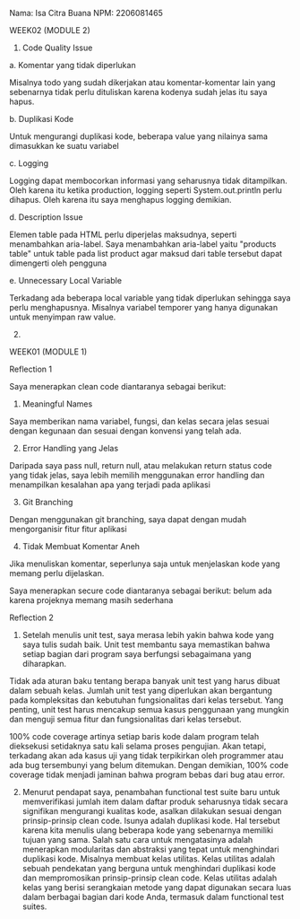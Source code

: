Nama: Isa Citra Buana
NPM: 2206081465

WEEK02 (MODULE 2)

1. Code Quality Issue

  a. Komentar yang tidak diperlukan

  Misalnya todo yang sudah dikerjakan atau komentar-komentar lain yang sebenarnya tidak perlu dituliskan karena kodenya sudah jelas itu saya hapus.

  b. Duplikasi Kode

  Untuk mengurangi duplikasi kode, beberapa value yang nilainya sama dimasukkan ke suatu variabel

  c. Logging

  Logging dapat membocorkan informasi yang seharusnya tidak ditampilkan. Oleh karena itu ketika production, logging seperti System.out.println perlu dihapus. Oleh karena itu saya menghapus logging demikian.

  d. Description Issue

  Elemen table pada HTML perlu diperjelas maksudnya, seperti menambahkan aria-label. Saya menambahkan aria-label yaitu "products table" untuk table pada list product agar maksud dari table tersebut dapat dimengerti oleh pengguna

  e. Unnecessary Local Variable

  Terkadang ada beberapa local variable yang tidak diperlukan sehingga saya perlu menghapusnya. Misalnya variabel temporer yang hanya digunakan untuk menyimpan raw value.

2. 

  WEEK01 (MODULE 1)

Reflection 1

Saya menerapkan clean code diantaranya sebagai berikut:
1. Meaningful Names

Saya memberikan nama variabel, fungsi, dan kelas secara jelas sesuai dengan kegunaan dan sesuai dengan konvensi yang telah ada.

2. Error Handling yang Jelas

Daripada saya pass null, return null, atau melakukan return status code yang tidak jelas, saya lebih memilih menggunakan error handling 
dan menampilkan kesalahan apa yang terjadi pada aplikasi

3. Git Branching

Dengan menggunakan git branching, saya dapat dengan mudah mengorganisir fitur fitur aplikasi

4. Tidak Membuat Komentar Aneh

Jika menuliskan komentar, seperlunya saja untuk menjelaskan kode yang memang perlu dijelaskan.

Saya menerapkan secure code diantaranya sebagai berikut:
belum ada karena projeknya memang masih sederhana

Reflection 2

1. Setelah menulis unit test, saya merasa lebih yakin bahwa kode yang saya tulis sudah baik. Unit test membantu saya memastikan bahwa setiap bagian dari program saya berfungsi sebagaimana yang diharapkan. 

Tidak ada aturan baku tentang berapa banyak unit test yang harus dibuat dalam sebuah kelas. Jumlah unit test yang diperlukan akan bergantung pada kompleksitas dan kebutuhan fungsionalitas dari kelas tersebut. Yang penting, unit test harus mencakup semua kasus penggunaan yang mungkin dan menguji semua fitur dan fungsionalitas dari kelas tersebut.

100% code coverage artinya setiap baris kode dalam program telah dieksekusi setidaknya satu kali selama proses pengujian. Akan tetapi, terkadang akan ada kasus uji yang tidak terpikirkan oleh programmer atau ada bug tersembunyi yang belum ditemukan. Dengan demikian, 100% code coverage tidak menjadi jaminan bahwa program bebas dari bug atau error.

2. Menurut pendapat saya, penambahan functional test suite baru untuk memverifikasi jumlah item dalam daftar produk seharusnya tidak secara signifikan mengurangi kualitas kode, asalkan dilakukan sesuai dengan prinsip-prinsip clean code. Isunya adalah  duplikasi kode. Hal tersebut karena kita menulis ulang beberapa kode yang sebenarnya memiliki tujuan yang sama. Salah satu cara untuk mengatasinya adalah menerapkan modularitas dan  abstraksi yang tepat untuk menghindari duplikasi kode. Misalnya membuat kelas utilitas. Kelas utilitas adalah 
sebuah pendekatan yang berguna untuk menghindari duplikasi kode dan mempromosikan prinsip-prinsip clean code. Kelas utilitas adalah kelas yang berisi serangkaian metode yang dapat digunakan secara luas dalam berbagai bagian dari kode Anda, termasuk dalam functional test suites.
